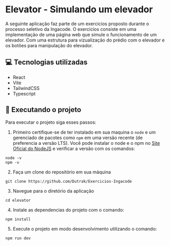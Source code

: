 # Elevator - Simulando um elevador
A seguinte aplicação faz parte de um exercicios proposto durante o processo seletivo da Ingacode. O exercicios consiste em uma implementação de uma página web que simule o funcionamento de um elevador. Com uma estrutura para vizualização do prédio com o elevador e os botões para manipulação do elevador.

## 💻 Tecnologias utilizadas

- React
- Vite
- TailwindCSS
- Typescript

## 🚀 Executando o projeto

Para executar o projeto siga esses passos:

1. Primeiro certifique-se de ter instalado em sua maquina o `node` e um gerenciado de pacotes como `npm` em uma versão recente (de preferencia a versão LTS). Você pode instalar o node e o npm no [Site Oficial do NodeJS](https://nodejs.org/en/download/package-manager) e verificar a versão com os comandos:
```
node -v
npm -v
```

2. Faça um clone do repositório em sua máquina
```
git clone https://github.com/Dutrak/Exercicios-Ingacode
```

3. Navegue para o diretório da aplicação
```
cd elevator
```

4. Instale as dependencias do projeto com o comando:
```
npm install
```

5. Execute o projeto em modo desenvolvimento utilizando o comando:
```
npm run dev
```
